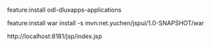 feature:install odl-dluxapps-applications

feature:install war
install -s mvn:net.yuchen/jspui/1.0-SNAPSHOT/war

http://localhost:8181/jsp/index.jsp

